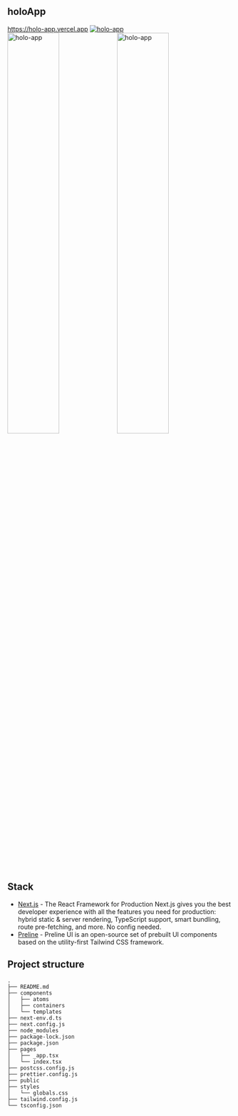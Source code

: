 ## holoApp


https://holo-app.vercel.app
<a href="https://holo-app.vercel.app" target="_blank" rel=”noopener”><img src="https://user-images.githubusercontent.com/96198088/210595471-b0cb5a9f-8ee6-410b-b19b-ff0cad1d04f7.png" alt="holo-app" /></a>
<a href="https://holo-app.vercel.app" target="_blank" rel=”noopener”><img src="https://user-images.githubusercontent.com/96198088/210599995-94e236d2-17be-47af-8ffb-e1f0bf3ba847.png" alt="holo-app" width="48%" /></a>
<a href="https://holo-app.vercel.app" target="_blank" rel=”noopener”><img src="https://user-images.githubusercontent.com/96198088/210601128-d9eb4124-0ddf-475c-b666-37d209354ae0.png" alt="holo-app" width="48%" /></a>


## Stack
- [Next.js](https://nextjs.org/) - The React Framework for Production Next.js gives you the best developer experience with all the features you need for production: hybrid static & server rendering, TypeScript support, smart bundling, route pre-fetching, and more. No config needed.
- [Preline](https://preline.co/) - Preline UI is an open-source set of prebuilt UI components based on the utility-first Tailwind CSS framework.
 
## Project structure
```
.
├── README.md
├── components
│   ├── atoms
│   ├── containers
│   └── templates
├── next-env.d.ts
├── next.config.js
├── node_modules
├── package-lock.json
├── package.json
├── pages
│   ├── _app.tsx
│   └── index.tsx
├── postcss.config.js
├── prettier.config.js
├── public
├── styles
│   └── globals.css
├── tailwind.config.js
└── tsconfig.json
```
